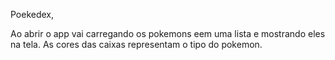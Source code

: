 Poekedex,

Ao abrir o app vai carregando os pokemons eem uma lista e mostrando eles na tela. As cores das caixas representam o tipo do pokemon.
